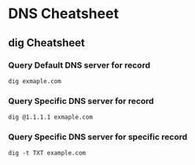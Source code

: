 # DNS Cheatsheet


## dig Cheatsheet

### Query Default DNS server for record
```
dig exmaple.com
```

### Query Specific DNS server for record
```
dig @1.1.1.1 exmaple.com
```

### Query Specific DNS server for specific record
```
dig -t TXT example.com
```
